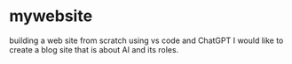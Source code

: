 # mywebsite
building a web site from scratch using vs code and ChatGPT
I would like to create a blog site that is about AI and its roles.
